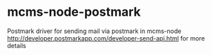 mcms-node-postmark
======================

Postmark driver for sending mail via postmark in mcms-node
http://developer.postmarkapp.com/developer-send-api.html for more details